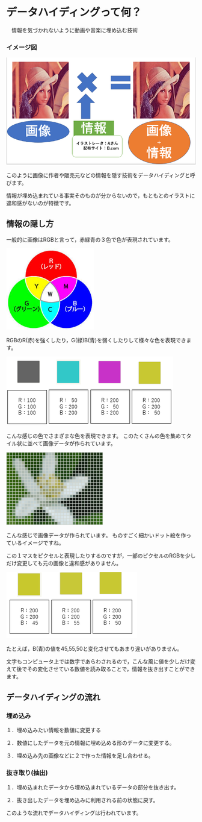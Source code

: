 # データハイディングって何？
　情報を気づかれないように動画や音楽に埋め込む技術

### イメージ図

![データハイディングイメージ図](fig1.PNG "fig1.PNG")

このように画像に作者や販売元などの情報を隠す技術をデータハイディングと呼びます。

情報が埋め込まれている事実そのものが分からないので，もともとのイラストに違和感がないのが特徴です。

## 情報の隠し方


一般的に画像はRGBと言って，赤緑青の３色で色が表現されています。

![RGB](fig2.jpg "fig2.jpg")

RGBのR(赤)を強くしたり，G(緑)B(青)を弱くしたりして様々な色を表現できます。

![RGB2](fig4.PNG "fig4.PNG")

こんな感じの色でさまざまな色を表現できます。
このたくさんの色を集めてタイル状に並べて画像データが作られています。

![ピクセル](fig3.png "fig3.png")

こんな感じで画像データが作られています。
ものすごく細かいドット絵を作っているイメージですね。

この１マスをピクセルと表現したりするのですが，一部のピクセルのRGBを少しだけ変更しても元の画像と違和感がありません。

![RGB3](fig5.PNG "fig5.PNG")

たとえば，B(青)の値を45,55,50と変化させてもあまり違いがありません。

文字もコンピュータ上では数字であらわされるので，こんな風に値を少しだけ変えて後でその変化させている数値を読み取ることで，情報を抜き出すことができます。

## データハイディングの流れ
### 埋め込み
１．埋め込みたい情報を数値に変更する

２．数値にしたデータを元の情報に埋め込める形のデータに変更する。

３．埋め込み先の画像などに２で作った情報を足し合わせる。

### 抜き取り(抽出)
１．埋め込まれたデータから埋め込まれているデータの部分を抜き出す。

２．抜き出したデータを埋め込みに利用される前の状態に戻す。

このような流れでデータハイディングは行われています。